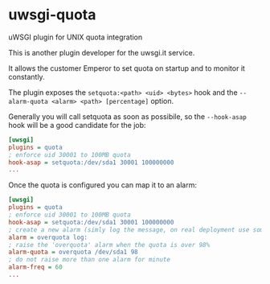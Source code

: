 uwsgi-quota
===========

uWSGI plugin for UNIX quota integration


This is another plugin developer for the uwsgi.it service.

It allows the customer Emperor to set quota on startup and to monitor it constantly.

The plugin exposes the `setquota:<path> <uid> <bytes>` hook and the `--alarm-quota <alarm> <path> [percentage]` option.

Generally you will call setquota as soon as possibile, so the `--hook-asap` hook will be a good candidate for the job:


```ini
[uwsgi]
plugins = quota
; enforce uid 30001 to 100MB quota
hook-asap = setquota:/dev/sda1 30001 100000000
...
```

Once the quota is configured you can map it to an alarm:

```ini
[uwsgi]
plugins = quota
; enforce uid 30001 to 100MB quota
hook-asap = setquota:/dev/sda1 30001 100000000
; create a new alarm (simly log the message, on real deployment use somethign else, like mails or jabber/xmpp)
alarm = overquota log:
; raise the 'overquota' alarm when the quota is over 98%
alarm-quota = overquota /dev/sda1 98
; do not raise more than one alarm for minute
alarm-freq = 60
...
```
